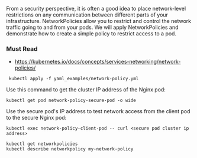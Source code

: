 From a security perspective, it is often a good idea to place network-level restrictions on any communication between different parts of your infrastructure. NetworkPolicies allow you to restrict and control the network traffic going to and from your pods. We will apply NetworkPolicies and demonstrate how to create a simple policy to restrict access to a pod.

### Must Read
- https://kubernetes.io/docs/concepts/services-networking/network-policies/

```
 kubectl apply -f yaml_examples/network-policy.yml 
```


Use this command to get the cluster IP address of the Nginx pod:
```
kubectl get pod network-policy-secure-pod -o wide
```
Use the secure pod's IP address to test network access from the client pod to the secure Nginx pod:
```
kubectl exec network-policy-client-pod -- curl <secure pod cluster ip address>
```

```
kubectl get networkpolicies
kubectl describe networkpolicy my-network-policy
```